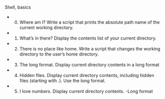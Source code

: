 Shell, basics

- 0. Where am I? Write a script that prints the absolute path name of the current working directory.
- 1. What’s in there? Display the contents list of your current directory.
- 2. There is no place like home. Write a script that changes the working directory to the user’s home directory.
- 3. The long format. Display current directory contents in a long format
- 4. Hidden files. Display current directory contents, including hidden files (starting with .). Use the long format.
- 5. I love numbers. Display current directory contents.
	-Long format


